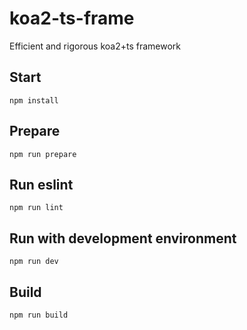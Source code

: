 # koa2-ts-frame

Efficient and rigorous koa2+ts framework

## Start

```
npm install
```

## Prepare 

```
npm run prepare
```

## Run eslint

```
npm run lint
```

## Run with development environment 

```
npm run dev
```

## Build

```
npm run build
```

